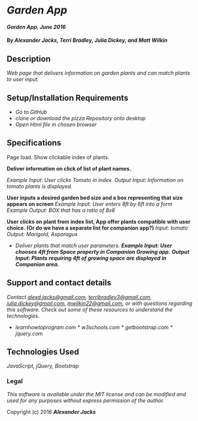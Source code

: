 # _Garden App_


#### _Garden App, June 2016_


#### By _Alexander Jacks, Terri Bradley, Julia Dickey, and Matt Wilkin_


## Description


_Web page that delivers information on garden plants and can match plants to user input._

## Setup/Installation Requirements

* _Go to GitHub_
* _clone or download the pizza Repository onto desktop_
* _Open Html file in chosen browser_


## Specifications

Page load.
Show clickable index of plants.

**Deliver information on click of list of plant names.**

*Example Input: User clicks Tomato in index.*
*Output Input: Information on tomato plants is displayed.*

**User inputs a desired garden bed size and a box representing that size appears on screen**
*Example Input: User enters 8ft by 6ft into a form*
*Example Output: BOX that has a ratio of 8x6*

**User clicks on plant from index list, App offer plants compatible with user choice. (Or do we have a separate list for companion app?)**
  *Input: tomato*
  *Output: Marigold, Asparagus*

* _Deliver plants that match user parameters._
  **_Example Input: User chooses 4ft from Space property in Companion Growing app._**
  **_Output Input: Plants requiring 4ft of growing space are displayed in Companion area._**




## Support and contact details


_Contact alexd.jacks@gmail.com, terribradley3@gmail.com, julia.dickey@gmail.com, mwilkin22@gmail.com, or
with questions regarding this software. Check out some of these resources to understand the technologies._


* _learnhowtoprogram.com * w3schools.com * getbootstrap.com * jquery.com_


## Technologies Used


_JavaScript, jQuery, Bootstrap_




### Legal


_This software is available under the MIT license and can be modified and used for any purposes without express permission of the author._


Copyright (c) 2016 **_Alexander Jacks_**
